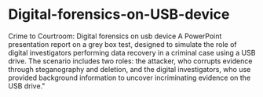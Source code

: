 # Digital-forensics-on-USB-device
Crime to Courtroom: Digital forensics on usb device
A PowerPoint presentation report on a grey box test, designed to simulate the role of digital investigators performing data recovery in a criminal case using a USB drive. The scenario includes two roles: the attacker, who corrupts evidence through steganography and deletion, and the digital investigators, who use provided background information to uncover incriminating evidence on the USB drive."
